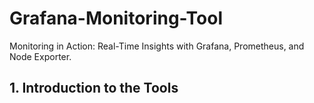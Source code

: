 # Grafana-Monitoring-Tool
Monitoring in Action: Real-Time Insights with Grafana, Prometheus, and Node Exporter.
## 1. Introduction to the Tools
